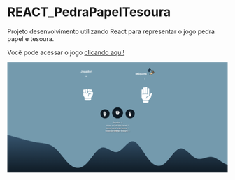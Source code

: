 # REACT_PedraPapelTesoura

Projeto desenvolvimento utilizando React para representar o jogo pedra papel e tesoura.

Você pode acessar o jogo <a href="https://barbarapedrapapeltesoura.netlify.app/">clicando aqui!</a>

<img src='print.png'/>
